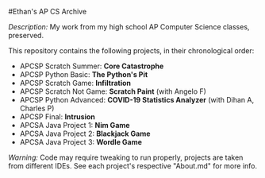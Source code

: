 #Ethan's AP CS Archive

*Description:* My work from my high school AP Computer Science classes, preserved.

This repository contains the following projects, in their chronological order:
- APCSP Scratch Summer: **Core Catastrophe**
- APCSP Python Basic: **The Python's Pit**
- APCSP Scratch Game: **Infiltration**
- APCSP Scratch Not Game: **Scratch Paint** (with Angelo F)
- APCSP Python Advanced: **COVID-19 Statistics Analyzer** (with Dihan A, Charles P)
- APCSP Final: **Intrusion**
- APCSA Java Project 1: **Nim Game**
- APCSA Java Project 2: **Blackjack Game**
- APCSA Java Project 3: **Wordle Game**

*Warning:* Code may require tweaking to run properly, projects are taken from different IDEs. See each project's respective "About.md" for more info.
